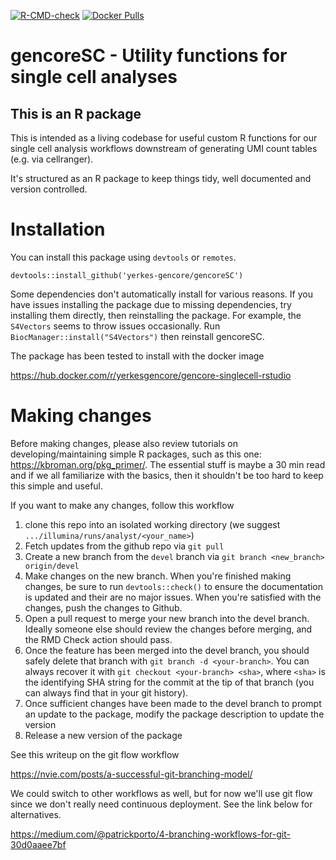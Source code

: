 <!-- badges: start -->
[![R-CMD-check](https://github.com/yerkes-gencore/gencoreSC/actions/workflows/R-CMD-check.yaml/badge.svg)](https://github.com/yerkes-gencore/gencoreSC/actions/workflows/R-CMD-check.yaml)
[![Docker Pulls](https://img.shields.io/docker/pulls/yerkesgencore/gencore-singlecell-rstudio)](https://hub.docker.com/r/yerkesgencore/gencore-singlecell-rstudio)
<!-- badges: end -->

# gencoreSC - Utility functions for single cell analyses

## This is an R package

This is intended as a living codebase for useful custom R functions for our single cell analysis workflows downstream of generating UMI count tables (e.g. via cellranger). 

It's structured as an R package to keep things tidy, well documented and version controlled. 

# Installation

You can install this package using `devtools` or `remotes`.

```
devtools::install_github('yerkes-gencore/gencoreSC')
```

Some dependencies don't automatically install for various reasons. If you have issues installing the package due to missing dependencies, try installing them directly,
then reinstalling the package. For example, the `S4Vectors` seems to throw issues occasionally. Run `BiocManager::install("S4Vectors")` then reinstall gencoreSC. 

The package has been tested to install with the docker image

https://hub.docker.com/r/yerkesgencore/gencore-singlecell-rstudio

# Making changes

Before making changes, please also review tutorials on developing/maintaining simple R packages, such as this one: https://kbroman.org/pkg_primer/. The essential stuff is maybe a 30 min read and if we all familiarize with the basics, then it shouldn't be too hard to keep this simple and useful.

If you want to make any changes, follow this workflow

1. clone this repo into an isolated working directory (we suggest `.../illumina/runs/analyst/<your_name>`)
2. Fetch updates from the github repo via `git pull`
3. Create a new branch from the `devel` branch via `git branch <new_branch> origin/devel`
4. Make changes on the new branch. When you're finished making changes, be sure to run 
`devtools::check()` to ensure the documentation is updated and their are no
major issues. When you're satisfied with the changes, push the changes to Github.
5. Open a pull request to merge your new branch into the devel branch. Ideally someone else should review the changes before merging, and the RMD Check action should pass.
6. Once the feature has been merged into the devel branch, you should safely delete that branch with `git branch -d <your-branch>`. You can always recover it with `git checkout <your-branch> <sha>`, where `<sha>` is the identifying SHA string for the commit at the tip of that branch (you can always find that in your git history).
7. Once sufficient changes have been made to the devel branch to prompt an update to the package, modify the package description to update the version
8. Release a new version of the package

See this writeup on the git flow workflow 

https://nvie.com/posts/a-successful-git-branching-model/

We could switch to other workflows as well, but for now we'll use git flow since we don't really need continuous deployment. See the link below for alternatives.

https://medium.com/@patrickporto/4-branching-workflows-for-git-30d0aaee7bf
